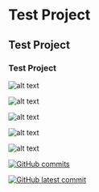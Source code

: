 # Test Project
## Test Project
### Test Project

![ alt text ](https://img.shields.io/badge/Arduino_IDE-00979D?style=for-the-badge&logo=arduino&logoColor=white)

![ alt text ](https://img.shields.io/badge/Electronics-Developer-darkblue)

![ alt text ](https://img.shields.io/badge/Electronics-Developer-darkblue?style=flat-square&logo=gitlab)

![ alt text ](https://komarev.com/ghpvc/?username=ElectronicsDeveloper&color=yellow&style=flat-square)

![ alt text ](https://img.shields.io/github/languages/code-size/ElectronicsDeveloper/Test-Project?style=flat-square&label=Code%20Size&color=yellow)



[![GitHub commits](https://badgen.net/github/commits/ElectronicsDeveloper/Test-Project)](https://GitHub.com/ElectronicsDeveloper/Test-Project/commit/)

[![GitHub latest commit](https://badgen.net/github/last-commit/ElectronicsDeveloper/Test-Project)](https://GitHub.com/ElectronicsDeveloper/Test-Project/commit/)
